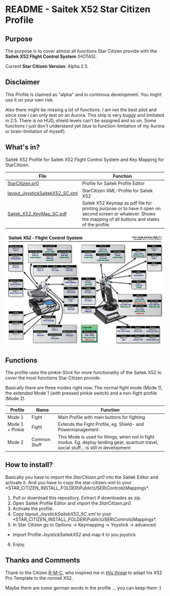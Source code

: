 # README - Saitek X52 Star Citizen Profile

## Purpose

The purpose is to cover almost all functions Star Citizen provide with the **Saitek X52 Flight Control System** (HOTAS).

Current **Star Citizen Version**: Alpha 2.5.


## Disclaimer


This Profile is claimed as "alpha" and in continous development. You might use it on your own risk. 

Also there might be missing a lot of functions. I am not the best pilot and since now i can only test on an Aurora. This ship is very buggy and limitated in 2.5. There is no HUD, shield levels can't be assigned and so on. Some functions I just don't understand yet (due to function-limitation of my Aurora or brain-limitation of myself).


## What's in?

Saitek X52 Profile for Saitek X52 Flight Control System and Key Mapping for StarCitizen. 

|File|Function|
|---|---|
|[StarCitizen.pr0](StarCitizen.pr0)|Profile for Saitek Profile Editor|
|[layout_JoystickSaitekX52_SC.xml](layout_JoystickSaitekX52_SC.xml)|StarCitizen XML-Profile for Saitek X52|
|[Saitek_X52_KeyMap_SC.pdf](Saitek_X52_KeyMap_SC.pdf)|Saitek X52 Keymap as pdf file for printing purpose or to have it open on second screen or whatever. Shows the mapping of all buttons and states of the profile.|

![Saitek X52 Flight Control System Keymap for Star Citizen](pictures/Saitek_X52_KeyMap_SC.jpg)

## Functions

The profile uses the pinkie-Stick for more functionality of the Saitek X52 to cover the most functions Star Citizen provide.

Basically there are three modes right now. The normal fight mode (Mode 1), the extended Mode 1 (with pressed pinkie switch) and a non-fight profile (Mode 2).


|Profile|Name|Function|
|---|---|---|
|Mode 1|Fight|Main Profile with main buttons for fighting|
|Mode 1 + Pinkie|Fight|Extends the Fight Profile, eg. Shield- and Powermanagement|
|Mode 2|Common Stuff|This Mode is used for things, when not in fight modus. Eg. deploy landing gear, quantum travel, social stuff... is still in development|

## How to install?

Basically you have to import the *StarCitizen.pr0* into the Saitek Editor and activate it. And you have to copy the star-citizen-xml to your *STAR_CITIZEN_INSTALL_FOLDER\Public\USER\Controls\Mappings\*.

1. Pull or download this repository. Extract if downloades as zip.
2. Open Saitek Profile Editor and import the *StarCitizen.pr0*.
3. Activate the profile.
4. Copy *layout_JoystickSaitekX52_SC.xml* to your *STAR_CITIZEN_INSTALL_FOLDER\Public\USER\Controls\Mappings\*.
5. In Star Citizen go to Options -> Keymapping -> Yoystick -> advanced.
 - Import Profile *JoystickSaitekX52* and map it to you joystick.
6. Enjoy.

## Thanks and Comments
Thank to the Citizen [R-M-C](https://forums.robertsspaceindustries.com/profile/166490/R-M-C), who inspired me in [this threat](https://forums.robertsspaceindustries.com/discussion/216133/saitek-x52-pro-key-mapping-templates-profiles-v-2-0/p1) to adapt his X52 Pro Template to the *normal* X52.

Maybe there are some german words in the profile ... you can keep them :)